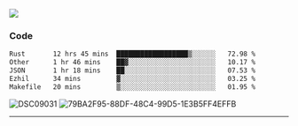 

![](https://visitor-badge.glitch.me/badge?page_id=jakenherman.jakenherman)

### Code
<!--START_SECTION:waka-->

```txt
Rust       12 hrs 45 mins  ██████████████████▒░░░░░░   72.98 %
Other      1 hr 46 mins    ██▓░░░░░░░░░░░░░░░░░░░░░░   10.17 %
JSON       1 hr 18 mins    ██░░░░░░░░░░░░░░░░░░░░░░░   07.53 %
Ezhil      34 mins         ▓░░░░░░░░░░░░░░░░░░░░░░░░   03.25 %
Makefile   20 mins         ▒░░░░░░░░░░░░░░░░░░░░░░░░   01.95 %
```

<!--END_SECTION:waka-->



![DSC09031](https://github.com/JakenHerman/JakenHerman/assets/4694843/d0a4f563-5528-4464-9538-0dd479edc7cf)
![79BA2F95-88DF-48C4-99D5-1E3B5FF4EFFB](https://github.com/JakenHerman/JakenHerman/assets/4694843/4bbb0b71-b719-4978-b0c7-b4721bb680bc)


---
